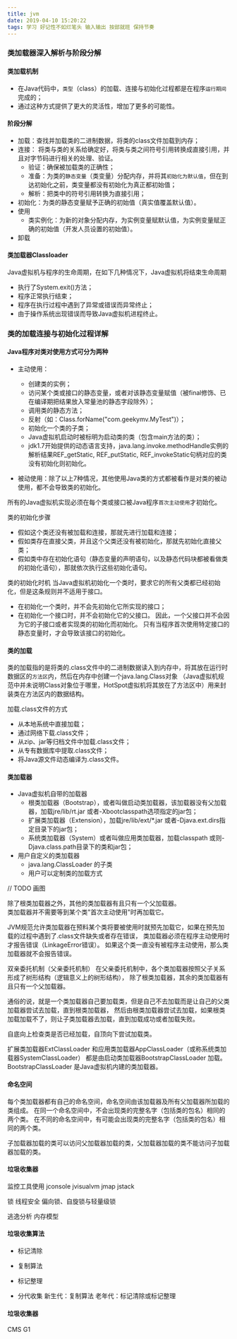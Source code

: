 ```yaml
---
title: jvm
date: 2019-04-10 15:20:22
tags: 学习 好记性不如烂笔头 输入输出 按部就班 保持节奏
---
```

### 类加载器深入解析与阶段分解
#### 类加载机制
- 在Java代码中，`类型`（class）的加载、连接与初始化过程都是在程序`运行期间`完成的；
- 通过这种方式提供了更大的灵活性，增加了更多的可能性。

#### 阶段分解
- 加载：查找并加载类的二进制数据，将类的class文件加载到内存；
- 连接：
    将类与类的关系给确定好，将类与类之间符号引用转换成直接引用，并且对字节码进行相关的处理、验证。
    - 验证：确保被加载类的正确性；
    - 准备：为类的`静态变量`（类变量）分配内存，并将其`初始化为默认值`，但在到达初始化之前，类变量都没有初始化为真正都初始值；
    - 解析：把类中的符号引用转换为直接引用；
- 初始化：为类的静态变量赋予正确的初始值（真实值覆盖默认值）。
- 使用
    - 类实例化：为新的对象分配内存，为实例变量赋默认值，为实例变量赋正确的初始值（开发人员设置的初始值）。
- 卸载

#### 类加载器Classloader
Java虚拟机与程序的生命周期，在如下几种情况下，Java虚拟机将结束生命周期
- 执行了System.exit()方法；
- 程序正常执行结束；
- 程序在执行过程中遇到了异常或错误而异常终止；
- 由于操作系统出现错误而导致Java虚拟机进程终止。

### 类的加载连接与初始化过程详解

#### Java程序对类对使用方式可分为两种
- 主动使用：
    - 创建类的实例；
    - 访问某个类或接口的静态变量，或者对该静态变量赋值（被final修饰、已在编译期把结果放入常量池的静态字段除外）；
    - 调用类的静态方法；
    - 反射（如：Class.forName("com.geekymv.MyTest")）；
    - 初始化一个类的子类；
    - Java虚拟机启动时被标明为启动类的类（包含main方法的类）；
    - jdk1.7开始提供的动态语言支持，java.lang.invoke.methodHandle实例的解析结果REF_getStatic, REF_putStatic, REF_invokeStatic句柄对应的类没有初始化则初始化。
    
- 被动使用：除了以上7种情况，其他使用Java类的方式都被看作是对类的被动使用，都不会导致类的初始化。

所有的Java虚拟机实现必须在每个类或接口被Java程序`首次主动使用`才初始化。

类的初始化步骤
- 假如这个类还没有被加载和连接，那就先进行加载和连接；
- 假如类存在直接父类，并且这个父类还没有被初始化，那就先初始化直接父类；
- 假如类中存在初始化语句（静态变量的声明语句，以及静态代码块都被看做类的初始化语句），那就依次执行这些初始化语句。

类的初始化时机
当Java虚拟机初始化一个类时，要求它的所有父类都已经初始化，但是这条规则并不适用于接口。
- 在初始化一个类时，并不会先初始化它所实现的接口；
- 在初始化一个接口时，并不会初始化它的父接口。
因此，一个父接口并不会因为它的子接口或者实现类的初始化而初始化。
只有当程序首次使用特定接口的静态变量时，才会导致该接口的初始化。


#### 类的加载
类的加载指的是将类的.class文件中的二进制数据读入到内存中，将其放在运行时数据区的`方法区`内，然后在内存中创建一个java.lang.Class对象
（Java虚拟机规范中并未说明Class对象位于哪里，HotSpot虚拟机将其放在了方法区中）用来封装类在方法区内的数据结构。

加载.class文件的方式
- 从本地系统中直接加载；
- 通过网络下载.class文件；
- 从zip、jar等归档文件中加载.class文件；
- 从专有数据库中提取.class文件；
- 将Java源文件动态编译为.class文件。

#### 类加载器
- Java虚拟机自带的加载器
    - 根类加载器（Bootstrap），或者叫做启动类加载器，该加载器没有父加载器，加载jre/lib/rt.jar 或者-Xbootclasspath选项指定的jar包；
    - 扩展类加载器（Extension），加载jre/lib/ext/*.jar 或者-Djava.ext.dirs指定目录下的jar包；
    - 系统类加载器（System）或者叫做应用类加载器，加载classpath 或则-Djava.class.path目录下的类和jar包；
- 用户自定义的类加载器
    - java.lang.ClassLoader 的子类
    - 用户可以定制类的加载方式

// TODO 画图

除了根类加载器之外，其他的类加载器有且只有一个父加载器。    
类加载器并不需要等到某个类"首次主动使用"时再加载它。

JVM规范允许类加载器在预料某个类将要被使用时就预先加载它，如果在预先加载的过程中遇到了.class文件缺失或者存在错误，
类加载器必须在程序主动使用时才报告错误（LinkageError错误）。
如果这个类一直没有被程序主动使用，那么类加载器就不会报告错误。

双亲委托机制（父亲委托机制）
在父亲委托机制中，各个类加载器按照父子关系形成了树形结构（逻辑意义上的树形结构），
除了根类加载器，其余的类加载器有且只有一个父加载器。

通俗的说，就是一个类加载器自己要加载类，但是自己不去加载而是让自己的父类加载器尝试去加载，直到根类加载器，
然后由根类加载器尝试去加载，如果根类加载加载不了，则让子类加载器去加载，直到加载成功或者加载失败。

自底向上检查类是否已经加载，自顶向下尝试加载类。


扩展类加载器ExtClassLoader 和应用类加载器AppClassLoader（或称系统类加载器SystemClassLoader） 都是由启动类加载器BootstrapClassLoader 加载。
BootstrapClassLoader 是Java虚拟机内建的类加载器。

#### 命名空间
每个类加载器都有自己的命名空间，命名空间由该加载器及所有父加载器所加载的类组成。
在同一个命名空间中，不会出现类的完整名字（包括类的包名）相同的两个类。
在不同的命名空间中，有可能会出现类的完整名字（包括类的包名）相同的两个类。

子加载器加载的类可以访问父加载器加载的类，父加载器加载的类不能访问子加载器加载的类。

#### 垃圾收集器


监控工具使用
jconsole
jvisualvm
jmap
jstack

锁
线程安全
偏向锁、自旋锁与轻量级锁

逃逸分析
内存模型


#### 垃圾收集算法
- 标记清除
- 复制算法
- 标记整理

- 分代收集
新生代：复制算法
老年代：标记清除或标记整理

#### 垃圾收集器
CMS
G1
